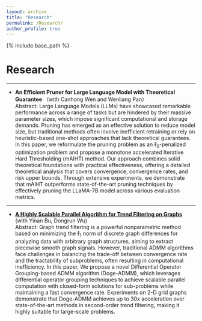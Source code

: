 ```yaml
---
layout: archive
title: "Research"
permalink: /Research/
author_profile: true
---
```


{% include base_path %}

Research 
======

---------------

* **An Efficient Pruner for Large Language Model with Theoretical Guarantee** （with Canhong Wen and Wenliang Pan）         
Abstract: Large Language Models (LLMs) have showcased remarkable performance across a range of tasks but are hindered by their massive parameter sizes, which impose significant computational and storage demands. Pruning has emerged as an effective solution to reduce model size, but traditional methods often involve inefficient retraining or rely on heuristic-based one-shot approaches that lack theoretical guarantees. In this paper, we reformulate the pruning problem as an $\ell_0$-penalized optimization problem and propose a monotone accelerated Iterative Hard Thresholding (mAIHT) method. Our approach combines solid theoretical foundations with practical effectiveness, offering a detailed theoretical analysis that covers convergence, convergence rates, and risk upper bounds. Through extensive experiments, we demonstrate that mAIHT outperforms state-of-the-art pruning techniques by effectively pruning the LLaMA-7B model across various evaluation metrics.

---------------
  
* [**A Highly Scalable Parallel Algorithm for Trend Filtering on Graphs**](https://github.com/byn1002/Doge-ADMM)  (with Yinan Bu, Dongrun Wu)      
Abstract: Graph trend filtering is a powerful nonparametric method based on minimizing the $\ell_1$ norm of discrete graph differences for analyzing data with arbitrary graph structures, aiming to extract piecewise smooth graph signals. However, traditional ADMM algorithms face challenges in balancing the trade-off between convergence rate and the tractability of subproblems, often resulting in computational inefficiency. In this paper, We propose a novel Differential Operator Grouping-based ADMM algorithm (Doge-ADMM), which leverages differential operator grouping techniques to achieve scalable parallel computation with closed-form solutions for sub-problems while maintaining a fast convergence rate. Experiments on 2-D grid graphs demonstrate that Doge-ADMM achieves up to 30x acceleration over state-of-the-art methods in second-order trend filtering, making it highly suitable for large-scale problems.
 



